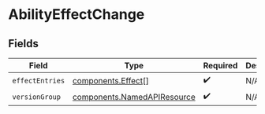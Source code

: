# AbilityEffectChange


## Fields

| Field                                                                      | Type                                                                       | Required                                                                   | Description                                                                |
| -------------------------------------------------------------------------- | -------------------------------------------------------------------------- | -------------------------------------------------------------------------- | -------------------------------------------------------------------------- |
| `effectEntries`                                                            | [components.Effect](../../models/components/effect.md)[]                   | :heavy_check_mark:                                                         | N/A                                                                        |
| `versionGroup`                                                             | [components.NamedAPIResource](../../models/components/namedapiresource.md) | :heavy_check_mark:                                                         | N/A                                                                        |